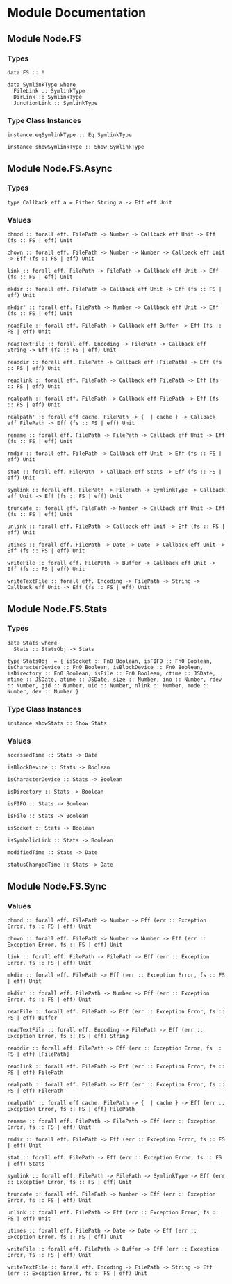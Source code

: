 # Module Documentation

## Module Node.FS

### Types

    data FS :: !

    data SymlinkType where
      FileLink :: SymlinkType
      DirLink :: SymlinkType
      JunctionLink :: SymlinkType


### Type Class Instances

    instance eqSymlinkType :: Eq SymlinkType

    instance showSymlinkType :: Show SymlinkType


## Module Node.FS.Async

### Types

    type Callback eff a = Either String a -> Eff eff Unit


### Values

    chmod :: forall eff. FilePath -> Number -> Callback eff Unit -> Eff (fs :: FS | eff) Unit

    chown :: forall eff. FilePath -> Number -> Number -> Callback eff Unit -> Eff (fs :: FS | eff) Unit

    link :: forall eff. FilePath -> FilePath -> Callback eff Unit -> Eff (fs :: FS | eff) Unit

    mkdir :: forall eff. FilePath -> Callback eff Unit -> Eff (fs :: FS | eff) Unit

    mkdir' :: forall eff. FilePath -> Number -> Callback eff Unit -> Eff (fs :: FS | eff) Unit

    readFile :: forall eff. FilePath -> Callback eff Buffer -> Eff (fs :: FS | eff) Unit

    readTextFile :: forall eff. Encoding -> FilePath -> Callback eff String -> Eff (fs :: FS | eff) Unit

    readdir :: forall eff. FilePath -> Callback eff [FilePath] -> Eff (fs :: FS | eff) Unit

    readlink :: forall eff. FilePath -> Callback eff FilePath -> Eff (fs :: FS | eff) Unit

    realpath :: forall eff. FilePath -> Callback eff FilePath -> Eff (fs :: FS | eff) Unit

    realpath' :: forall eff cache. FilePath -> {  | cache } -> Callback eff FilePath -> Eff (fs :: FS | eff) Unit

    rename :: forall eff. FilePath -> FilePath -> Callback eff Unit -> Eff (fs :: FS | eff) Unit

    rmdir :: forall eff. FilePath -> Callback eff Unit -> Eff (fs :: FS | eff) Unit

    stat :: forall eff. FilePath -> Callback eff Stats -> Eff (fs :: FS | eff) Unit

    symlink :: forall eff. FilePath -> FilePath -> SymlinkType -> Callback eff Unit -> Eff (fs :: FS | eff) Unit

    truncate :: forall eff. FilePath -> Number -> Callback eff Unit -> Eff (fs :: FS | eff) Unit

    unlink :: forall eff. FilePath -> Callback eff Unit -> Eff (fs :: FS | eff) Unit

    utimes :: forall eff. FilePath -> Date -> Date -> Callback eff Unit -> Eff (fs :: FS | eff) Unit

    writeFile :: forall eff. FilePath -> Buffer -> Callback eff Unit -> Eff (fs :: FS | eff) Unit

    writeTextFile :: forall eff. Encoding -> FilePath -> String -> Callback eff Unit -> Eff (fs :: FS | eff) Unit


## Module Node.FS.Stats

### Types

    data Stats where
      Stats :: StatsObj -> Stats

    type StatsObj  = { isSocket :: Fn0 Boolean, isFIFO :: Fn0 Boolean, isCharacterDevice :: Fn0 Boolean, isBlockDevice :: Fn0 Boolean, isDirectory :: Fn0 Boolean, isFile :: Fn0 Boolean, ctime :: JSDate, mtime :: JSDate, atime :: JSDate, size :: Number, ino :: Number, rdev :: Number, gid :: Number, uid :: Number, nlink :: Number, mode :: Number, dev :: Number }


### Type Class Instances

    instance showStats :: Show Stats


### Values

    accessedTime :: Stats -> Date

    isBlockDevice :: Stats -> Boolean

    isCharacterDevice :: Stats -> Boolean

    isDirectory :: Stats -> Boolean

    isFIFO :: Stats -> Boolean

    isFile :: Stats -> Boolean

    isSocket :: Stats -> Boolean

    isSymbolicLink :: Stats -> Boolean

    modifiedTime :: Stats -> Date

    statusChangedTime :: Stats -> Date


## Module Node.FS.Sync

### Values

    chmod :: forall eff. FilePath -> Number -> Eff (err :: Exception Error, fs :: FS | eff) Unit

    chown :: forall eff. FilePath -> Number -> Number -> Eff (err :: Exception Error, fs :: FS | eff) Unit

    link :: forall eff. FilePath -> FilePath -> Eff (err :: Exception Error, fs :: FS | eff) Unit

    mkdir :: forall eff. FilePath -> Eff (err :: Exception Error, fs :: FS | eff) Unit

    mkdir' :: forall eff. FilePath -> Number -> Eff (err :: Exception Error, fs :: FS | eff) Unit

    readFile :: forall eff. FilePath -> Eff (err :: Exception Error, fs :: FS | eff) Buffer

    readTextFile :: forall eff. Encoding -> FilePath -> Eff (err :: Exception Error, fs :: FS | eff) String

    readdir :: forall eff. FilePath -> Eff (err :: Exception Error, fs :: FS | eff) [FilePath]

    readlink :: forall eff. FilePath -> Eff (err :: Exception Error, fs :: FS | eff) FilePath

    realpath :: forall eff. FilePath -> Eff (err :: Exception Error, fs :: FS | eff) FilePath

    realpath' :: forall eff cache. FilePath -> {  | cache } -> Eff (err :: Exception Error, fs :: FS | eff) FilePath

    rename :: forall eff. FilePath -> FilePath -> Eff (err :: Exception Error, fs :: FS | eff) Unit

    rmdir :: forall eff. FilePath -> Eff (err :: Exception Error, fs :: FS | eff) Unit

    stat :: forall eff. FilePath -> Eff (err :: Exception Error, fs :: FS | eff) Stats

    symlink :: forall eff. FilePath -> FilePath -> SymlinkType -> Eff (err :: Exception Error, fs :: FS | eff) Unit

    truncate :: forall eff. FilePath -> Number -> Eff (err :: Exception Error, fs :: FS | eff) Unit

    unlink :: forall eff. FilePath -> Eff (err :: Exception Error, fs :: FS | eff) Unit

    utimes :: forall eff. FilePath -> Date -> Date -> Eff (err :: Exception Error, fs :: FS | eff) Unit

    writeFile :: forall eff. FilePath -> Buffer -> Eff (err :: Exception Error, fs :: FS | eff) Unit

    writeTextFile :: forall eff. Encoding -> FilePath -> String -> Eff (err :: Exception Error, fs :: FS | eff) Unit